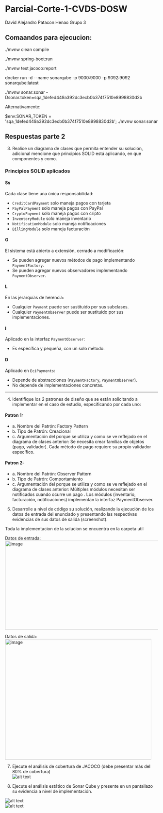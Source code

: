 # Parcial-Corte-1-CVDS-DOSW
David Alejandro Patacon Henao
Grupo 3

## Comaandos para ejecucion:

./mvnw clean compile

./mvnw spring-boot:run

./mvnw test jacoco:report

docker run -d --name sonarqube -p 9000:9000 -p 9092:9092 sonarqube:latest

./mvnw sonar:sonar -Dsonar.token=sqa_1defed449a392dc3ecb0b374f7510e8998830d2b  

Alternativamente:  

$env:SONAR_TOKEN = 'sqa_1defed449a392dc3ecb0b374f7510e8998830d2b'; ./mvnw sonar:sonar


## Respuestas parte 2  

3. Realice un diagrama de clases que permita entender su solución, adicional mencione que principios SOLID está aplicando, en que componentes y como.  

### Principios SOLID aplicados  

#### **S**s
Cada clase tiene una única responsabilidad:  
- `CreditCardPayment` solo maneja pagos con tarjeta  
- `PayPalPayment` solo maneja pagos con PayPal  
- `CryptoPayment` solo maneja pagos con cripto  
- `InventoryModule` solo maneja inventario  
- `NotificationModule` solo maneja notificaciones  
- `BillingModule` solo maneja facturación  


#### **O**
El sistema está abierto a extensión, cerrado a modificación:  
- Se pueden agregar nuevos métodos de pago implementando `PaymentFactory`.  
- Se pueden agregar nuevos observadores implementando `PaymentObserver`.  


#### **L**
En las jerarquías de herencia:  
- Cualquier `Payment` puede ser sustituido por sus subclases.  
- Cualquier `PaymentObserver` puede ser sustituido por sus implementaciones.  


#### **I**
Aplicado en la interfaz `PaymentObserver`:  
- Es específica y pequeña, con un solo método.  


#### **D**
Aplicado en `EciPayments`:  
- Depende de abstracciones (`PaymentFactory`, `PaymentObserver`).  
- No depende de implementaciones concretas.   

---

4. Identifique los 2 patrones de diseño que se están solicitando a implementar en el caso de estudio, especificando por cada uno:  

#### Patron 1: 
- a. Nombre del Patrón: Factory Pattern
- b. Tipo de Patrón: Creacional
- c. Argumentación del porque se utiliza y como se ve reflejado en el diagrama de clases anterior: Se necesita crear familias de objetos (pago, validador). Cada método de pago requiere su propio validador específico.


#### Patron 2:  
- a. Nombre del Patrón: Observer Pattern
- b. Tipo de Patrón: Comportamiento
- c. Argumentación del porque se utiliza y como se ve reflejado en el diagrama de clases anterior: Múltiples módulos necesitan ser notificados cuando ocurre un pago . Los módulos (inventario, facturación, notificaciones) implementan la interfaz PaymentObserver.

5. Desarrolle a nivel de código su solución, realizando la ejecución de los datos de entrada del enunciado y presentando las respectivas evidencias de sus datos de salida (screenshot).  

Toda la implementacion de la solucion se encuentra en la carpeta util

Datos de entrada:  
<img width="1003" height="293" alt="image" src="https://github.com/user-attachments/assets/edf27cc8-abf1-400c-96ef-9a975370f8d9" />

Datos de salida:  
<img width="482" height="397" alt="image" src="https://github.com/user-attachments/assets/2ebfcb38-a251-4a30-b2e2-5de19c292451" />

7. Ejecute el análisis de cobertura de JACOCO (debe presentar más del 80%
de cobertura)  
![alt text](image-3.png)

8. Ejecute el análisis estático de Sonar Qube y presente en un pantallazo su
evidencia a nivel de implementación.  

![alt text](image-1.png)  
![alt text](image-2.png)
